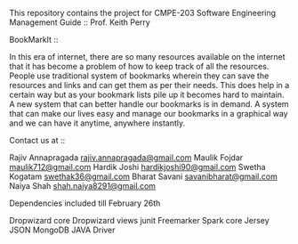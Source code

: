 This repository contains the project for CMPE-203 Software Engineering Management
Guide :: Prof. Keith Perry

BookMarkIt :: 

In this era of internet, there are so many resources available on the internet that it has become a problem of how to keep track of all the resources. People use traditional system of bookmarks wherein they can save the resources and links and can get them as per their needs. This does help in a certain way but as your bookmark lists pile up it becomes hard to maintain. A new system that can better handle our bookmarks is in demand. A system that can make our lives easy and manage our bookmarks in a graphical way and we can have it anytime, anywhere instantly.

Contact us at ::

Rajiv Annapragada <rajiv.annapragada@gmail.com>
Maulik Fojdar <maulik712@gmail.com>
Hardik Joshi <hardikjoshi90@gmail.com>
Swetha Kogatam <swethak36@gmail.com>
Bharat Savani <savanibharat@gmail.com>
Naiya Shah <shah.naiya8291@gmail.com>

Dependencies included till February 26th

Dropwizard core
Dropwizard views
junit
Freemarker
Spark core
Jersey JSON
MongoDB JAVA Driver